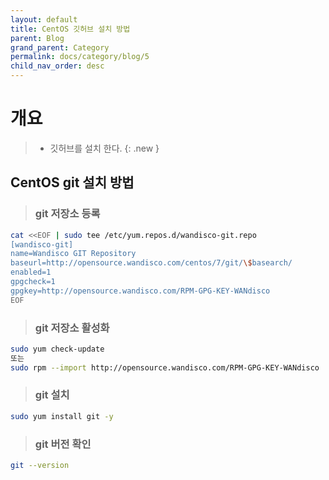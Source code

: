 ```yaml
---
layout: default
title: CentOS 깃허브 설치 방법
parent: Blog
grand_parent: Category
permalink: docs/category/blog/5
child_nav_order: desc
---
```


# 개요

> - 깃허브를 설치 한다.
{: .new }

## CentOS git 설치 방법

> ### git 저장소 등록
```bash
cat <<EOF | sudo tee /etc/yum.repos.d/wandisco-git.repo
[wandisco-git]
name=Wandisco GIT Repository
baseurl=http://opensource.wandisco.com/centos/7/git/\$basearch/
enabled=1
gpgcheck=1
gpgkey=http://opensource.wandisco.com/RPM-GPG-KEY-WANdisco
EOF
```

> ### git 저장소 활성화
```bash
sudo yum check-update
또는
sudo rpm --import http://opensource.wandisco.com/RPM-GPG-KEY-WANdisco
```

> ### git 설치
```bash
sudo yum install git -y
```

> ### git 버전 확인
```bash
git --version
```